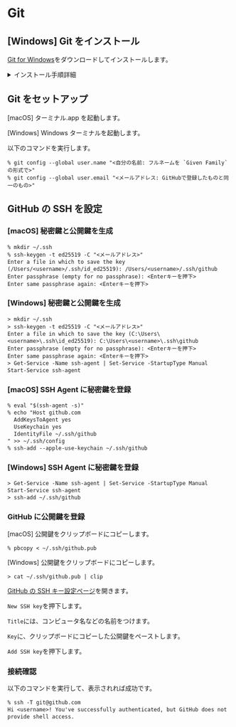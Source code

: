 # Git

## [Windows] Git をインストール

[Git for Windows](https://gitforwindows.org)をダウンロードしてインストールします。

<details>
<summary>インストール手順詳細</summary>

- ![](assets/07_windows_install-git_01.png)
- ![](assets/07_windows_install-git_02.png)
  - `Use Visual Studio Code as Git's default editor`を選択
- ![](assets/07_windows_install-git_03.png)
  - `main`
- ![](assets/07_windows_install-git_04.png)
- ![](assets/07_windows_install-git_05.png)

</details>

## Git をセットアップ

[macOS] ターミナル.app を起動します。

[Windows] Windows ターミナルを起動します。

以下のコマンドを実行します。

```
% git config --global user.name "<自分の名前: フルネームを `Given Family` の形式で>"
% git config --global user.email "<メールアドレス: GitHubで登録したものと同一のもの>"
```

## GitHub の SSH を設定

### [macOS] 秘密鍵と公開鍵を生成

```
% mkdir ~/.ssh
% ssh-keygen -t ed25519 -C "<メールアドレス>"
Enter a file in which to save the key (/Users/<username>/.ssh/id_ed25519): /Users/<username>/.ssh/github
Enter passphrase (empty for no passphrase): <Enterキーを押下>
Enter same passphrase again: <Enterキーを押下>
```

### [Windows] 秘密鍵と公開鍵を生成

```
> mkdir ~/.ssh
> ssh-keygen -t ed25519 -C "<メールアドレス>"
Enter a file in which to save the key (C:\Users\<username>\.ssh\id_ed25519): C:\Users\<username>\.ssh\github
Enter passphrase (empty for no passphrase): <Enterキーを押下>
Enter same passphrase again: <Enterキーを押下>
> Get-Service -Name ssh-agent | Set-Service -StartupType Manual
Start-Service ssh-agent
```

### [macOS] SSH Agent に秘密鍵を登録

```
% eval "$(ssh-agent -s)"
% echo "Host github.com
  AddKeysToAgent yes
  UseKeychain yes
  IdentityFile ~/.ssh/github
" >> ~/.ssh/config
% ssh-add --apple-use-keychain ~/.ssh/github
```

### [Windows] SSH Agent に秘密鍵を登録

```
> Get-Service -Name ssh-agent | Set-Service -StartupType Manual
Start-Service ssh-agent
> ssh-add ~/.ssh/github
```

### GitHub に公開鍵を登録

[macOS] 公開鍵をクリップボードにコピーします。

```
% pbcopy < ~/.ssh/github.pub
```

[Windows] 公開鍵をクリップボードにコピーします。

```
> cat ~/.ssh/github.pub | clip
```

[GitHub の SSH キー設定ページ](https://github.com/settings/keys)を開きます。

`New SSH key`を押下します。

`Title`には、コンピュータ名などの名前をつけます。

`Key`に、クリップボードにコピーした公開鍵をペーストします。

`Add SSH key`を押下します。

### 接続確認

以下のコマンドを実行して、表示されれば成功です。

```
% ssh -T git@github.com
Hi <username>! You've successfully authenticated, but GitHub does not provide shell access.
```
